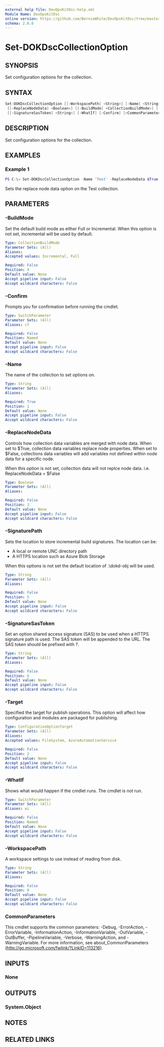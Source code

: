 ```yaml
---
external help file: DevOpsKitDsc-help.xml
Module Name: DevOpsKitDsc
online version: https://github.com/BernieWhite/DevOpsKitDsc/tree/master/docs/commands/en-US/Set-DOKDscCollectionOption.md
schema: 2.0.0
---
```


# Set-DOKDscCollectionOption

## SYNOPSIS

Set configuration options for the collection.

## SYNTAX

```powershell
Set-DOKDscCollectionOption [[-WorkspacePath] <String>] [-Name] <String> [[-Target] <ConfigurationOptionTarget>]
 [[-ReplaceNodeData] <Boolean>] [[-BuildMode] <CollectionBuildMode>] [[-SignaturePath] <String>]
 [[-SignatureSasToken] <String>] [-WhatIf] [-Confirm] [<CommonParameters>]
```

## DESCRIPTION

Set configuration options for the collection.

## EXAMPLES

### Example 1

```powershell
PS C:\> Set-DOKDscCollectionOption -Name 'Test' -ReplaceNodeData $True;
```

Sets the replace node data option on the Test collection.

## PARAMETERS

### -BuildMode

Set the default build mode as either Full or Incremental. When this option is not set, incremental will be used by default.

```yaml
Type: CollectionBuildMode
Parameter Sets: (All)
Aliases:
Accepted values: Incremental, Full

Required: False
Position: 4
Default value: None
Accept pipeline input: False
Accept wildcard characters: False
```

### -Confirm

Prompts you for confirmation before running the cmdlet.

```yaml
Type: SwitchParameter
Parameter Sets: (All)
Aliases: cf

Required: False
Position: Named
Default value: None
Accept pipeline input: False
Accept wildcard characters: False
```

### -Name

The name of the collection to set options on.

```yaml
Type: String
Parameter Sets: (All)
Aliases:

Required: True
Position: 1
Default value: None
Accept pipeline input: False
Accept wildcard characters: False
```

### -ReplaceNodeData

Controls how collection data variables are merged with node data. When set to $True, collection data variables replace node properties. When set to $False, collections data variables will add variables not defined within node data for a specific node.

When this option is not set, collection data will not replce node data. i.e. ReplaceNodeData = $False

```yaml
Type: Boolean
Parameter Sets: (All)
Aliases:

Required: False
Position: 3
Default value: None
Accept pipeline input: False
Accept wildcard characters: False
```

### -SignaturePath

Sets the location to store incremental build signatures. The location can be:

- A local or remote UNC directory path
- A HTTPS location such as Azure Blob Storage

When this options is not set the default location of .\dokd-obj will be used.

```yaml
Type: String
Parameter Sets: (All)
Aliases:

Required: False
Position: 5
Default value: None
Accept pipeline input: False
Accept wildcard characters: False
```

### -SignatureSasToken

Set an option shared access signature (SAS) to be used when a HTTPS signature path is used. The SAS token will be appended to the URL. The SAS token should be prefixed with ?.

```yaml
Type: String
Parameter Sets: (All)
Aliases:

Required: False
Position: 6
Default value: None
Accept pipeline input: False
Accept wildcard characters: False
```

### -Target

Specified the target for publish operations. This option will affect how configuration and modules are packaged for publishing.

```yaml
Type: ConfigurationOptionTarget
Parameter Sets: (All)
Aliases:
Accepted values: FileSystem, AzureAutomationService

Required: False
Position: 2
Default value: None
Accept pipeline input: False
Accept wildcard characters: False
```

### -WhatIf

Shows what would happen if the cmdlet runs. The cmdlet is not run.

```yaml
Type: SwitchParameter
Parameter Sets: (All)
Aliases: wi

Required: False
Position: Named
Default value: None
Accept pipeline input: False
Accept wildcard characters: False
```

### -WorkspacePath

A workspace settings to use instead of reading from disk.

```yaml
Type: String
Parameter Sets: (All)
Aliases:

Required: False
Position: 0
Default value: None
Accept pipeline input: False
Accept wildcard characters: False
```

### CommonParameters

This cmdlet supports the common parameters: -Debug, -ErrorAction, -ErrorVariable, -InformationAction, -InformationVariable, -OutVariable, -OutBuffer, -PipelineVariable, -Verbose, -WarningAction, and -WarningVariable. For more information, see about_CommonParameters (http://go.microsoft.com/fwlink/?LinkID=113216).

## INPUTS

### None

## OUTPUTS

### System.Object

## NOTES

## RELATED LINKS
